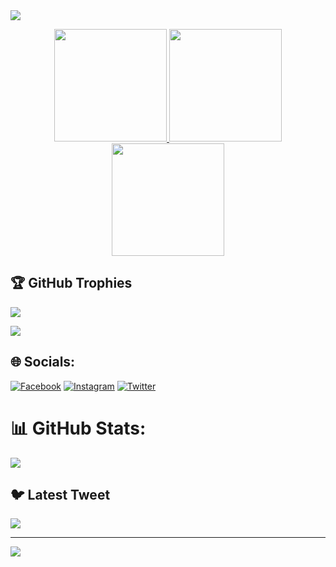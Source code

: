 <a href="https://visitcount.itsvg.in">
  <img src="https://visitcount.itsvg.in/api?id=RECTY45&label=Online&color=0&icon=1&pretty=true" />
</a>

<p align="center">
<a href="https://github.com/RECTY45">
  <img height="180em" src="https://github-readme-stats.vercel.app/api?username=recty45&theme=algolia&hide_border=false&include_all_commits=true&count_private=true"/>
  <img height="180em" src="https://github-readme-streak-stats.herokuapp.com/?user=recty45&theme=algolia&hide_border=false"/>
  <img height="180em" src="https://github-readme-stats-eight-theta.vercel.app/api/top-langs/?username=RECTY45&layout=compact&langs_count=8&theme=algolia"/>
</a>
</p>

## 🏆 GitHub Trophies
![](https://github-profile-trophy.vercel.app/?username=RECTY45&theme=radical&no-frame=false&no-bg=true&margin-w=4)

![](https://camo.githubusercontent.com/f403e9c4440fd624d36d6add65470afae61d44047aaa28475c1036efeef3cd49/68747470733a2f2f636f756e742e6765746c6f6c692e636f6d2f6765742f403a73796c656e742d7379733f7468656d653d72756c653334)



## 🌐 Socials:
[![Facebook](https://img.shields.io/badge/Facebook-%231877F2.svg?logo=Facebook&logoColor=white)](https://facebook.com/ꧾꧾ) [![Instagram](https://img.shields.io/badge/Instagram-%23E4405F.svg?logo=Instagram&logoColor=white)](https://instagram.com/recty.exploit) [![Twitter](https://img.shields.io/badge/Twitter-%231DA1F2.svg?logo=Twitter&logoColor=white)](https://twitter.com/rectyexploit) 
# 📊 GitHub Stats:
![]()<br/>
![]()<br/>
![](https://github-readme-stats.vercel.app/api/top-langs/?username=recty45&theme=ayu-mirage&hide_border=false&include_all_commits=false&count_private=false&layout=compact)

## 🐦 Latest Tweet
[![](https://gtce.itsvg.in/api?username=rectyexploit)](https://github.com/VishwaGauravIn/github-twitter-card-embed)

---
[![](https://visitcount.itsvg.in/api?id=recty45&icon=0&color=0)](https://visitcount.itsvg.in)

<!-- Proudly created with GPRM ( https://gprm.itsvg.in ) -->

